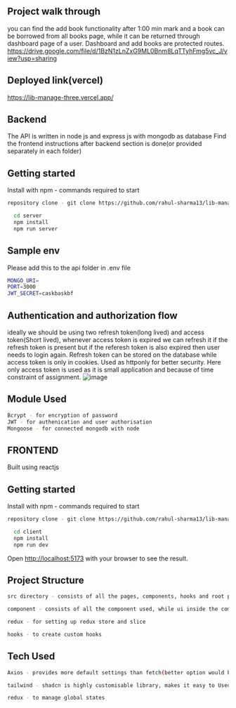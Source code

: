 ## Project walk through
you can find the add book functionality after 1:00 min mark and a book can be borrowed from all books page, while it can be returned through dashboard page of a user. Dashboard and add books are protected routes.
https://drive.google.com/file/d/1BzN1zLnZxG9ML0Bnm8LqTTyhFmg5vc_J/view?usp=sharing

## Deployed link(vercel) 
https://lib-manage-three.vercel.app/

## Backend
The API is written in node js and express js with mongodb as database
Find the frontend instructions after backend section is done(or provided separately in each folder)

## Getting started
Install with npm - commands required to start

```bash
repository clone - git clone https://github.com/rahul-sharma13/lib-manage.git
```

```bash
  cd server
  npm install
  npm run server
```

## Sample env
Please add this to the api folder in .env file

```bash
MONGO_URI=
PORT=3000
JWT_SECRET=caskbaskbf
```

## Authentication and authorization flow
ideally we should be using two refresh token(long lived) and access token(Short lived), whenever access token is expired we can refresh it if the refresh token is present but if the referesh token is also expired then user needs to login again. Refresh token can be stored on the database while access token is only in cookies. Used as httponly for better security. Here only access token is used as it is small application and because of time constraint of assignment.
![image](https://github.com/user-attachments/assets/f958fd84-0fef-47f8-ba25-c154100fe988)

## Module Used

```bash
Bcrypt - for encryption of password
JWT - for authenication and user authorisation
Mongoose - for connected mongodb with node
```

## FRONTEND
Built using reactjs

## Getting started

Install with npm - commands required to start

```bash
repository clone - git clone https://github.com/rahul-sharma13/lib-manage.git
```

```bash
  cd client
  npm install
  npm run dev
```

Open [http://localhost:5173](http://localhost:5173) with your browser to see the result.

## Project Structure

```bash
src directory - consists of all the pages, components, hooks and root page of the project

component - consists of all the component used, while ui inside the component directory is used for common components

redux - for setting up redux store and slice

hooks - to create custom hooks
```

## Tech Used

```bash
Axios - provides more default settings than fetch(better option would be to using it with react-query for client side caching and easy management of states)

tailwind - shadcn is highly customisable library, makes it easy to Used

redux - to manage global states
```
